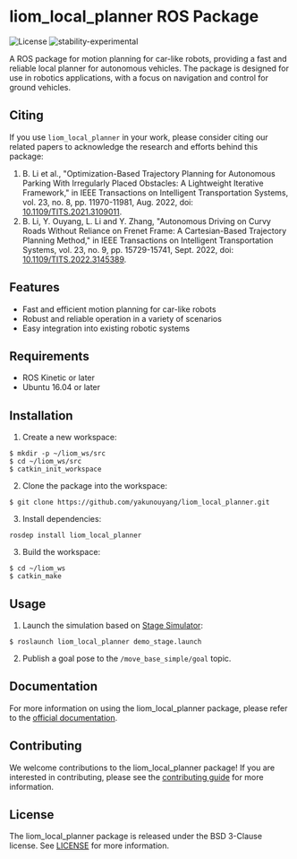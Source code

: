 # liom_local_planner ROS Package

![License](https://img.shields.io/badge/License-BSD%203--Clause-blue.svg)
![stability-experimental](https://img.shields.io/badge/stability-experimental-orange.svg)

A ROS package for motion planning for car-like robots, providing a fast and reliable local planner for autonomous vehicles. The package is designed for use in robotics applications, with a focus on navigation and control for ground vehicles.

## Citing

If you use `liom_local_planner` in your work, please consider citing our related papers to acknowledge the research and efforts behind this package:

1. B. Li et al., "Optimization-Based Trajectory Planning for Autonomous Parking With Irregularly Placed Obstacles: A Lightweight Iterative Framework," in IEEE Transactions on Intelligent Transportation Systems, vol. 23, no. 8, pp. 11970-11981, Aug. 2022, doi: [10.1109/TITS.2021.3109011](https://ieeexplore.ieee.org/abstract/document/9531561).
2. B. Li, Y. Ouyang, L. Li and Y. Zhang, "Autonomous Driving on Curvy Roads Without Reliance on Frenet Frame: A Cartesian-Based Trajectory Planning Method," in IEEE Transactions on Intelligent Transportation Systems, vol. 23, no. 9, pp. 15729-15741, Sept. 2022, doi: [10.1109/TITS.2022.3145389](https://ieeexplore.ieee.org/abstract/document/9703250).


## Features

 - Fast and efficient motion planning for car-like robots
 - Robust and reliable operation in a variety of scenarios
 - Easy integration into existing robotic systems

## Requirements

 - ROS Kinetic or later
 - Ubuntu 16.04 or later

## Installation

1. Create a new workspace:

```shell
$ mkdir -p ~/liom_ws/src
$ cd ~/liom_ws/src
$ catkin_init_workspace
```

2. Clone the package into the workspace:

```shell
$ git clone https://github.com/yakunouyang/liom_local_planner.git
```

3. Install dependencies:
```shell
rosdep install liom_local_planner
```

3. Build the workspace:

```shell
$ cd ~/liom_ws
$ catkin_make
```

## Usage

1. Launch the simulation based on [Stage Simulator](http://wiki.ros.org/stage):

```shell
$ roslaunch liom_local_planner demo_stage.launch
```

2. Publish a goal pose to the `/move_base_simple/goal` topic.



## Documentation

For more information on using the liom_local_planner package, please refer to the [official documentation](https://example.com).

## Contributing

We welcome contributions to the liom_local_planner package! If you are interested in contributing, please see the [contributing guide](https://example.com) for more information.

## License

The liom_local_planner package is released under the BSD 3-Clause license. See [LICENSE](https://github.com/yakunouyang/liom_local_planner/blob/master/LICENSE) for more information.




